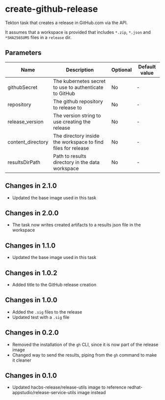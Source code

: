 # create-github-release

Tekton task that creates a release in GitHub.com via the API.

It assumes that a workspace is provided that includes `*.zip`, `*.json` and `*SHA256SUMS` files in
a `release` dir.

## Parameters

| Name              | Description                                                       | Optional | Default value |
|-------------------|-------------------------------------------------------------------|----------|---------------|
| githubSecret      | The kubernetes secret to use to authenticate to GitHub            | No       | -             |
| repository        | The github repository to release to                               | No       | -             |
| release_version   | The version string to use creating the release                    | No       | -             |
| content_directory | The directory inside the workspace to find files for release      | No       | -             |
| resultsDirPath    | Path to results directory in the data workspace                   | No       | -             |

## Changes in 2.1.0
* Updated the base image used in this task

## Changes in 2.0.0
* The task now writes created artifacts to a results json file in the workspace

## Changes in 1.1.0
* Updated the base image used in this task

## Changes in 1.0.2
* Added title to the GitHub release creation

## Changes in 1.0.0
* Added the `.sig` files to the release
* Updated test with a `.sig` file

## Changes in 0.2.0
* Removed the installation of the `gh` CLI, since it is now part of the release image
* Changed way to send the results, piping from the `gh` command to make it cleaner

## Changes in 0.1.0
* Updated hacbs-release/release-utils image to reference redhat-appstudio/release-service-utils image instead
